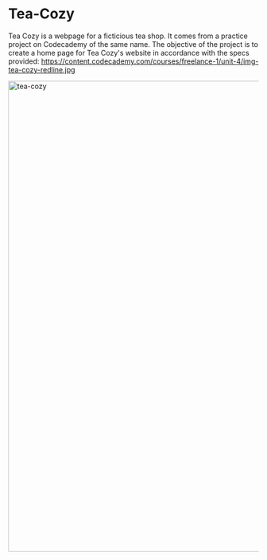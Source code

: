 # Tea-Cozy  

Tea Cozy is a webpage for a ficticious tea shop. It comes from a practice project on Codecademy of the same name. The objective of the project is to create a home page for Tea Cozy's website in accordance with the specs provided: https://content.codecademy.com/courses/freelance-1/unit-4/img-tea-cozy-redline.jpg 

<img width="947" alt="tea-cozy" src="https://github.com/jcoteeeeee/tea-cozy/assets/112037963/e04723bf-e70b-4be2-b508-5df767a274b1">  
